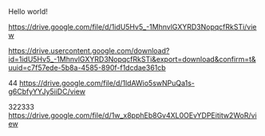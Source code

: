 Hello world!

https://drive.google.com/file/d/1idU5Hv5_-1MhnvlGXYRD3NopqcfRkSTi/view

https://drive.usercontent.google.com/download?id=1idU5Hv5_-1MhnvlGXYRD3NopqcfRkSTi&export=download&confirm=t&uuid=c7f57ede-5b8a-4585-890f-f1dcdae361cb

44 https://drive.google.com/file/d/1ldAWio5swNPuQa1s-g6CbfyYYJy5iiDC/view

322333 https://drive.google.com/file/d/1w_x8pphEb8Gv4XL0OEvYDPEititw2WoR/view
